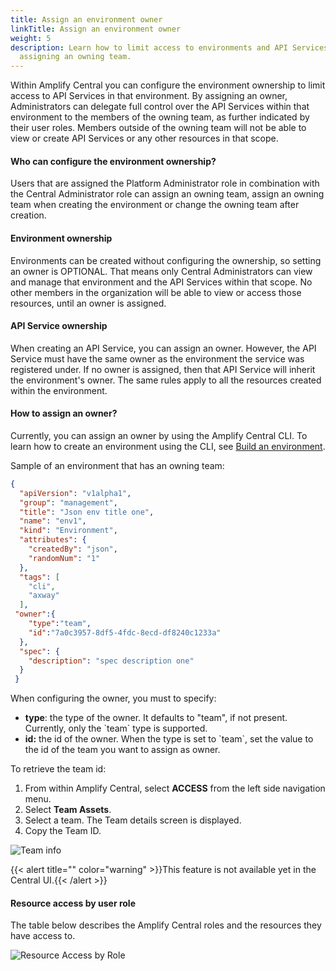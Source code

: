 ```yaml
---
title: Assign an environment owner
linkTitle: Assign an environment owner
weight: 5
description: Learn how to limit access to environments and API Services by
  assigning an owning team.
---
```

Within Amplify Central you can configure the environment ownership to limit access to API Services in that environment. By assigning an owner, Administrators can delegate full control over the API Services within that environment to the members of the owning team, as further indicated by their user roles. Members outside of the owning team will not be able to view or create API Services or any other resources in that scope.

#### Who can configure the environment ownership?

Users that are assigned the Platform Administrator role in combination with the Central Administrator role can assign an owning team, assign an owning team when creating the environment or change the owning team after creation.

#### Environment ownership

Environments can be created without configuring the ownership, so setting an owner is OPTIONAL. That means only Central Administrators can view and manage that environment and the API Services within that scope. No other members in the organization will be able to view or access those resources, until an owner is assigned.

#### API Service ownership

When creating an API Service, you can assign an owner. However, the API Service must have the same owner as the environment the service was registered under. If no owner is assigned, then that API Service will inherit the environment's owner. The same rules apply to all the resources created within the environment.

#### How to assign an owner?

Currently, you can assign an owner by using the Amplify Central CLI. To learn how to create an environment using the CLI, see [Build an environment](/docs/integrate_with_central/cli_central/cli_environments/).

Sample of an environment that has an owning team:

```json
{
  "apiVersion": "v1alpha1",
  "group": "management",
  "title": "Json env title one",
  "name": "env1",
  "kind": "Environment",
  "attributes": {
    "createdBy": "json",
    "randomNum": "1"
  },
  "tags": [
    "cli",
    "axway"
  ],
 "owner":{
    "type":"team",
    "id":"7a0c3957-8df5-4fdc-8ecd-df8240c1233a"
  },
  "spec": {
    "description": "spec description one"
  }
 }
```

When configuring the owner, you must to specify:

* **type**: the type of the owner. It defaults to "team", if not present. Currently, only the \`team\` type is supported.
* **id:** the id of the owner. When the type is set to \`team\`, set the value to the id of the team you want to assign as owner.

To retrieve the team id:

1. From within Amplify Central, select **ACCESS** from the left side navigation menu.
2. Select **Team Assets**.
3. Select a team. The Team details screen is displayed.
4. Copy the Team ID.

![Team info](/Images/central/central_teams.png)

{{< alert title="" color="warning" >}}This feature is not available yet in the Central UI.{{< /alert >}}

#### Resource access by user role

The table below describes the Amplify Central roles and the resources they have access to.

![Resource Access by Role](/Images/central/env_gw_mgmt/resourcepermissionsbyrole.png)
